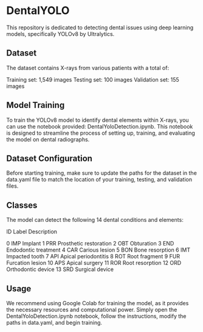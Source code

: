 # DentalYOLO
This repository is dedicated to detecting dental issues using deep learning models, specifically YOLOv8 by Ultralytics.

## Dataset
The dataset contains X-rays from various patients with a total of:

Training set: 1,549 images
Testing set: 100 images
Validation set: 155 images

## Model Training
To train the YOLOv8 model to identify dental elements within X-rays, you can use the notebook provided: DentalYoloDetection.ipynb. This notebook is designed to streamline the process of setting up, training, and evaluating the model on dental radiographs.

## Dataset Configuration
Before starting training, make sure to update the paths for the dataset in the data.yaml file to match the location of your training, testing, and validation files.

## Classes
The model can detect the following 14 dental conditions and elements:

ID	  Label	Description

0	   IMP	Implant
1	   PRR	Prosthetic restoration
2	   OBT	Obturation
3	   END	Endodontic treatment
4	   CAR	Carious lesion
5	   BON	Bone resorption
6	   IMT	Impacted tooth
7	   API	Apical periodontitis
8	   ROT	Root fragment
9	   FUR	Furcation lesion
10	   APS	Apical surgery
11	   ROR	Root resorption
12	   ORD	Orthodontic device
13	   SRD	Surgical device

## Usage
We recommend using Google Colab for training the model, as it provides the necessary resources and computational power. Simply open the DentalYoloDetection.ipynb notebook, follow the instructions, modify the paths in data.yaml, and begin training.
